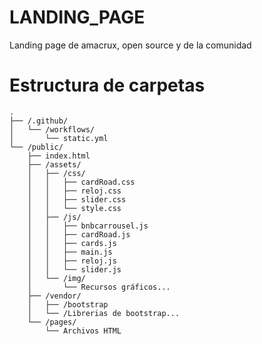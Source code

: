 # LANDING_PAGE

Landing page de amacrux, open source y de la comunidad

# Estructura de carpetas

```
.
├── /.github/
│   └── /workflows/
│       └── static.yml
└── /public/
    ├── index.html
    ├── /assets/
    │   ├── /css/
    │   │   ├── cardRoad.css
    │   │   ├── reloj.css
    │   │   ├── slider.css
    │   │   └── style.css
    │   ├── /js/
    │   │   ├── bnbcarrousel.js
    │   │   ├── cardRoad.js
    │   │   ├── cards.js
    │   │   ├── main.js
    │   │   ├── reloj.js
    │   │   └── slider.js
    │   └── /img/
    │       └── Recursos gráficos...
    ├── /vendor/
    │   ├── /bootstrap
    │   └── /Librerias de bootstrap...
    └── /pages/
        └── Archivos HTML
```